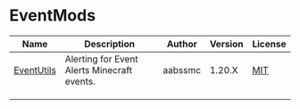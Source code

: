 # EventMods

| Name                                        | Description | Author  | Version | License |
| --------------------------------------------- | ------------------------------------------- | ------- | ------- | ------- |
| [EventUtils](https://modrinth.com/mod/alerts)                                              | Alerting for Event Alerts Minecraft events.                                            | aabssmc        | 1.20.X         | [MIT](/licenses/licenses.md#mit)          |
|                                                                                            |                                                                                        |                |                |                |
|                                                                                            |                                                                                        |                |                |                |
|                                                                                            |                                                                                        |                |                |                |


